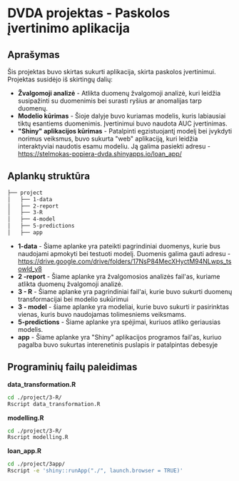 # DVDA projektas - Paskolos įvertinimo aplikacija
## Aprašymas
Šis projektas buvo skirtas sukurti aplikacija, skirta paskolos įvertinimui. Projektas susidėjo iš skirtingų dalių:
- **Žvalgomoji analizė** - Atlikta duomenų žvalgomoji analizė, kuri leidžia susipažinti su duomenimis bei surasti ryšius ar anomalijas tarp duomenų.
- **Modelio kūrimas** - Šioje dalyje buvo kuriamas modelis, kuris labiausiai tiktų esantiems duomenimis. Įvertinimui buvo naudota AUC įvertinimas.
- **"Shiny" aplikacijos kūrimas** - Patalpinti egzistuojantį modelį bei įvykdyti norimus veiksmus, buvo sukurta "web" aplikaciją, kuri leidžia interaktyviai naudotis esamu modeliu. Ją galima pasiekti adresu - https://stelmokas-popiera-dvda.shinyapps.io/loan_app/
## Aplankų struktūra

```markdown
├── project
│   ├── 1-data
│   ├── 2-report
│   ├── 3-R
│   ├── 4-model
│   ├── 5-predictions
│   ├── app
```
- **1-data** - Šiame aplanke yra pateikti pagrindiniai duomenys, kurie bus naudojami apmokyti bei testuoti modelį. Duomenis galima gauti adresu - https://drive.google.com/drive/folders/17NsP84MecXHyctM94NLwps_tsowld_y8
- **2 -report** - Šiame aplanke yra žvalgomosios analizės fail'as, kuriame atlikta duomenų žvalgomoji analizė.
- **3 - R** - Šiame aplanke yra pagrindiniai fail'ai, kurie buvo sukurti duomenų transformacijai bei modelio sukūrimui
- **3 - model** - šiame aplanke yra modeliai, kurie buvo sukurti ir pasirinktas vienas, kuris buvo  naudojamas tolimesniems veiksmams.
- **5-predictions**  - Šiame aplanke yra spėjimai, kuriuos atliko geriausias modelis.
- **app** - Šiame aplanke yra "Shiny" aplikacijos programos fail'as, kuriuo pagalba buvo sukurtas interenetinis puslapis ir patalpintas debesyje
## Programinių failų paleidimas

**data_transformation.R**
``` bash
cd ./project/3-R/
Rscript data_transformation.R
```
**modelling.R**
``` bash
cd ./project/3-R/
Rscript modelling.R
```
**loan_app.R**
``` bash
cd ./project/3app/
Rscript -e 'shiny::runApp("./", launch.browser = TRUE)'
```
